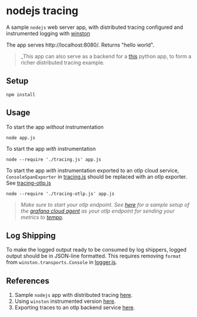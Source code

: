 nodejs tracing
==============

A sample `nodejs` web server app, with distributed tracing configured
and instrumented logging with [winston](https://github.com/open-telemetry/opentelemetry-js-contrib/tree/main/plugins/node/opentelemetry-instrumentation-winston)

The app serves http://localhost:8080/. Returns "hello world".

>_This app can also serve as a backend for a [this]() python app, to form a richer distributed tracing example.

Setup
-----
```
npm install
```

Usage
-----

To start the app *without* instrumentation
```
node app.js
```

To start the app *with* instrumentation
```
node --require './tracing.js' app.js
```

To start the app *with* instrumentation exported to an otlp cloud service,  `ConsoleSpanExporter` in [tracing.js](./tracing.js) should be replaced
with an otlp exporter. See [tracing-otlp.js](./tracing-otlp.js)
```
node --require './tracing-otlp.js' app.js
```

>_Make sure to start your otlp endpoint. See [here](https://grafana.com/blog/2021/04/13/how-to-send-traces-to-grafana-clouds-tempo-service-with-opentelemetry-collector/) for a sample setup of the
[grafana cloud agent](https://grafana.com/docs/grafana-cloud/data-configuration/agent/) as your otlp endpoint for sending your metrics to [tempo](https://grafana.com/docs/tempo/latest/)._

Log Shipping
------------
To make the logged output ready to be consumed by log shippers, logged output should be in
JSON-line formatted. This requires removing `format` from `winston.transports.Console` in [logger.js](./logger.js).

References
----------
1. Sample `nodejs` app with distributed tracing [here](https://opentelemetry.io/docs/instrumentation/js/getting-started/nodejs/).
2. Using `winston` instrumented version [here](https://github.com/open-telemetry/opentelemetry-js-contrib/tree/main/plugins/node/opentelemetry-instrumentation-winston).
3. Exporting traces to an otlp backend service [here](https://opentelemetry.io/docs/instrumentation/js/exporters/).

